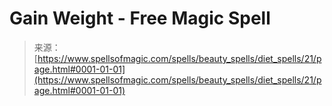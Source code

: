 <!--yml
category: 未分类
date: 2024-06-12 18:32:46
-->

# Gain Weight - Free Magic Spell

> 来源：[https://www.spellsofmagic.com/spells/beauty_spells/diet_spells/21/page.html#0001-01-01](https://www.spellsofmagic.com/spells/beauty_spells/diet_spells/21/page.html#0001-01-01)